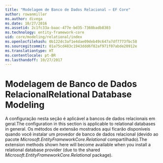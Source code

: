 ```yaml
---
title: "Modelagem de Banco de Dados Relacional – EF Core"
author: rowanmiller
ms.author: divega
ms.date: 10/27/2016
ms.assetid: 2c1fc33a-baac-477e-bd35-7360badb8303
ms.technology: entity-framework-core
uid: core/modeling/relational/index
ms.openlocfilehash: 0b122dc3af1e4dae09deb49c647a7df7773fbc58
ms.sourcegitcommit: 01a75cd483c1943ddd6f82af971f07abde20912e
ms.translationtype: HT
ms.contentlocale: pt-BR
ms.lasthandoff: 10/27/2017
---
```

# <a name="relational-database-modeling"></a><span data-ttu-id="df8f6-102">Modelagem de Banco de Dados Relacional</span><span class="sxs-lookup"><span data-stu-id="df8f6-102">Relational Database Modeling</span></span>

<span data-ttu-id="df8f6-103">A configuração nesta seção é aplicável a bancos de dados relacionais em geral.</span><span class="sxs-lookup"><span data-stu-id="df8f6-103">The configuration in this section is applicable to relational databases in general.</span></span> <span data-ttu-id="df8f6-104">Os métodos de extensão mostrados aqui ficarão disponíveis quando você instalar um provedor de banco de dados relacional (devido ao pacote *Microsoft.EntityFrameworkCore.Relational* compartilhado).</span><span class="sxs-lookup"><span data-stu-id="df8f6-104">The extension methods shown here will become available when you install a relational database provider (due to the shared *Microsoft.EntityFrameworkCore.Relational* package).</span></span>
